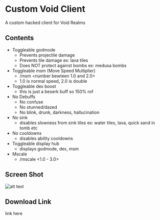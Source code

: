 # Custom Void Client
A custom hacked client for Void Realms

## Contents
* Toggleable godmode
  * Prevents projectile damage
  * Prevents tile damage ex: lava tiles
  * Does NOT protect against bombs ex: medusa bombs
* Toggleable msm (Move Speed Multiplier)
  * /msm <number bewteen 1.0 and 2.0>
  * 1.0 is normal speed, 2.0 is double
* Toggleable dex boost
  * this is just a beserk buff so 150% rof
* No Debuffs
  * No confuse
  * No stunned/dazed
  * No blink, drunk, darkness, hallucination
* No sink
  * disables slowness from sink tiles ex: water tiles, lava, quick sand in tomb etc
* No cooldowns
  * disables ability cooldowns
* Toggleable display hub
  * displays godmode, dex, msm
* Mscale
  * /mscale <1.0 - 3.0>

## Screen Shot
![alt text](https://github.com/NotLegend/VoidClient/blob/master/Capture.PNG)
## Download Link
link here
